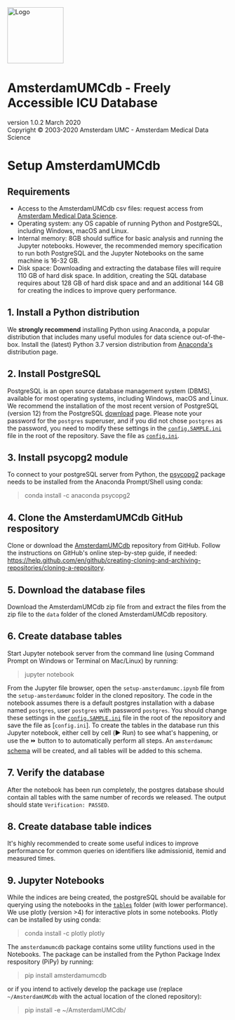 <img src="../img/logo_amds.png" alt="Logo" height="128px"/>

# AmsterdamUMCdb - Freely Accessible ICU Database
version 1.0.2 March 2020  
Copyright &copy; 2003-2020 Amsterdam UMC - Amsterdam Medical Data Science

# Setup AmsterdamUMCdb
## Requirements
- Access to the AmsterdamUMCdb csv files: request access from [Amsterdam Medical Data Science](https://www.amsterdammedicaldatascience.nl/).
- Operating system: any OS capable of running Python and PostgreSQL, including Windows, macOS and Linux.
- Internal memory: 8GB should suffice for basic analysis and running the Jupyter notebooks. However, the recommended memory specification to run both PostgreSQL and the Jupyter Notebooks on the same machine is 16-32 GB.
- Disk space: Downloading and extracting the database files will require 110 GB of hard disk space. In addition, creating the SQL database requires about 128 GB of hard disk space and and an additional 144 GB for creating the indices to improve query performance. 

## 1. Install a Python distribution
We **strongly recommend** installing Python using Anaconda, a popular distribution that includes many useful modules for data science out-of-the-box. Install the (latest) Python 3.7 version distribution from [Anaconda's](https://www.anaconda.com/distribution) distribution page.

## 2. Install PostgreSQL
PostgreSQL is an open source database management system (DBMS), available for most operating systems, including Windows, macOS and Linux. We recommend the installation of the most recent version of PostgreSQL (version 12) from the PostgreSQL [download](https://www.postgresql.org/download/) page. Please note your password for the `postgres` superuser, and if you did not chose `postgres` as the password, you need to modify these settings in the [`config.SAMPLE.ini`](https://github.com/AmsterdamUMC/AmsterdamUMCdb/tree/master/config.SAMPLE.ini) file in the root of the repository. Save the file as [`config.ini`](https://github.com/AmsterdamUMC/AmsterdamUMCdb/tree/master/config.ini).

## 3. Install psycopg2 module
To connect to your postgreSQL server from Python, the [psycopg2](https://pypi.org/project/psycopg2/) package needs to be installed from the Anaconda Prompt/Shell using conda:

> conda install -c anaconda psycopg2
## 4. Clone the AmsterdamUMCdb GitHub respository
Clone or download the [AmsterdamUMCdb](https://github.com/AmsterdamUMC/AmsterdamUMCdb) repository from GitHub. 
Follow the instructions on GitHub's online step-by-step guide, if needed: https://help.github.com/en/github/creating-cloning-and-archiving-repositories/cloning-a-repository. 

## 5. Download the database files
Download the AmsterdamUMCdb zip file from and extract the files from the zip file to the `data` folder of the cloned AmsterdamUMCdb repository.

## 6. Create database tables
Start Jupyter notebook server from the command line (using Command Prompt on Windows or Terminal on Mac/Linux) by running:

> jupyter notebook

From the Jupyter file browser, open the `setup-amsterdamumc.ipynb` file from the `setup-amsterdamumc` folder in the cloned repository. The code in the notebook assumes there is a default postgres installation with a dabase named `postgres`, user `postgres` with password `postgres`. You should change these settings in the [`config.SAMPLE.ini`](https://github.com/AmsterdamUMC/AmsterdamUMCdb/tree/master/config.SAMPLE.ini) file in the root of the repository and save the file as [`config.ini`].
To create the tables in the database run this Jupyter notebook, either cell by cell (▶️ Run) to see what's happening, or use the ⏩ button to to automatically perform all steps. An `amsterdamumc` [schema](https://www.postgresql.org/docs/12/ddl-schemas.html) will be created, and all tables will be added to this schema.

## 7. Verify the database
After the notebook has been run completely, the postgres database should contain all tables with the same number of records we released. The output should state `Verification: PASSED`.
 
## 8. Create database table indices
It's highly recommended to create some useful indices to improve performance for common queries on identifiers like admissionid, itemid and measured times. 

## 9. Jupyter Notebooks
While the indices are being created, the postgreSQL should be available for querying using the notebooks in the [`tables`](https://github.com/AmsterdamUMC/AmsterdamUMCdb/tree/master/tables) folder (with lower performance). We use  plotly (version >4) for interactive plots in some notebooks. Plotly can be installed by 
using conda:

> conda install -c plotly plotly

The `amsterdamumcdb` package contains some utility functions used in the Notebooks. The package can be installed from the Python Package Index respository (PiPy) by running:

> pip install amsterdamumcdb

or if you intend to actively develop the package use (replace `~/AmsterdamUMCdb` with the actual location of the cloned repository):

> pip install -e ~/AmsterdamUMCdb/
